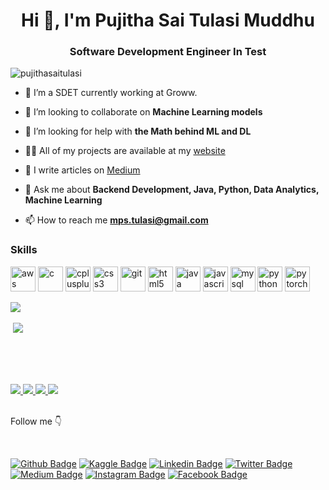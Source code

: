 <h1 align="center">Hi 👋, I'm Pujitha Sai Tulasi Muddhu</h1>
<h3 align="center">Software Development Engineer In Test</h3>

<p align="left"> <img src="https://komarev.com/ghpvc/?username=pujithasaitulasi" alt="pujithasaitulasi" /> </p>

- 🔭 I’m a SDET currently working at Groww.

- 👯 I’m looking to collaborate on **Machine Learning models**

- 🤝 I’m looking for help with **the Math behind ML and DL**

- 👨‍💻 All of my projects are available at my [website](https://pujithasaitulasimuddhu.netlify.app)

- 📝 I write articles on [Medium](https://medium.com/@mps.tulasi)

- 💬 Ask me about **Backend Development, Java, Python, Data Analytics, Machine Learning**

- 📫 How to reach me **mps.tulasi@gmail.com**


### Skills
<!-- BLOG-POST-LIST:START -->
<!-- BLOG-POST-LIST:END -->

<p align="left"><img src="https://devicons.github.io/devicon/devicon.git/icons/amazonwebservices/amazonwebservices-original-wordmark.svg" alt="aws" width="40" height="40"/> <img src="https://devicons.github.io/devicon/devicon.git/icons/c/c-original.svg" alt="c" width="40" height="40"/> <img src="https://devicons.github.io/devicon/devicon.git/icons/cplusplus/cplusplus-original.svg" alt="cplusplus" width="40" height="40"/> <img src="https://devicons.github.io/devicon/devicon.git/icons/css3/css3-original-wordmark.svg" alt="css3" width="40" height="40"/> <img src="https://www.vectorlogo.zone/logos/git-scm/git-scm-icon.svg" alt="git" width="40" height="40"/> <img src="https://devicons.github.io/devicon/devicon.git/icons/html5/html5-original-wordmark.svg" alt="html5" width="40" height="40"/> <img src="https://devicons.github.io/devicon/devicon.git/icons/java/java-original-wordmark.svg" alt="java" width="40" height="40"/> <img src="https://devicons.github.io/devicon/devicon.git/icons/javascript/javascript-original.svg" alt="javascript" width="40" height="40"/> <img src="https://devicons.github.io/devicon/devicon.git/icons/mysql/mysql-original-wordmark.svg" alt="mysql" width="40" height="40"/> <img src="https://devicons.github.io/devicon/devicon.git/icons/python/python-original.svg" alt="python" width="40" height="40"/> <img src="https://www.vectorlogo.zone/logos/pytorch/pytorch-icon.svg" alt="pytorch" width="40" height="40"/></p><p><img align="left" src="https://github-readme-stats.vercel.app/api/top-langs/?username=pujithasaitulasi&theme=dark&hide_langs_below=1" /></p>
<br>
<p>&nbsp;<img align="center" src="https://github-readme-stats.vercel.app/api?username=pujithasaitulasi&&show_icons=true&title_color=ffffff&icon_color=bb2acf&text_color=daf7dc&bg_color=151515" /></p>

<div> 
<br><br><br><br>
<a href=https://www.gsyay.com>
   <img src=https://img.shields.io/badge/Mentor-YAY!-brightgreen>
</a>
<a href=https://www.linkedin.com/company/technocolabs>
   <img src=https://img.shields.io/badge/Data_Science_Intern-Technocolabs-brightgreen>
</a>
<a href=https://www.codingninjas.com>
   <img src=https://img.shields.io/badge/Campus_Ninja-Coding_Ninjas_India-brightgreen>
</a>
<a href=https://oscvizag.github.io/github/>
   <img src=https://img.shields.io/badge/OSC_Lead-OSC_Vizag-brightgreen>
</a>
</div>

<div>
<br><p>Follow me 👇</p><br>
</div>

[![Github Badge](https://img.shields.io/badge/Follow-blue?style=social&logo=Github&link=https://github.com/PujithaSaiTulasi)](https://github.com/PujithaSaiTulasi)
[![Kaggle Badge](https://img.shields.io/badge/-pujithasaitulasim-blue?style=social&logo=Kaggle&link=https://www.kaggle.com/pujithasaitulasim)](https://www.kaggle.com/pujithasaitulasim)
[![Linkedin Badge](https://img.shields.io/badge/-Pujitha-blue?style=social&logo=Linkedin&logoColor=blue&link=https://www.linkedin.com/in/muddhu-pujitha-sai-tulasi-199173191/)](https://www.linkedin.com/in/muddhu-pujitha-sai-tulasi-199173191/)
[![Twitter Badge](http://img.shields.io/badge/-@muddhusai-1ca0f1?style=social&logo=twitter&logoColor=blue&link=https://twitter.com/muddhusai)](https://twitter.com/muddhusai)
[![Medium Badge](https://img.shields.io/badge/@Pujitha-blue?style=social&logo=Medium&link=https://medium.com/@mps.tulasi)](https://medium.com/@mps.tulasi) 
[![Instagram Badge](https://img.shields.io/badge/-Pujitha-blue?style=social&logo=Instagram&link=https://www.instagram.com/tulasi_10)](https://www.instagram.com/tulasi_10)
[![Facebook Badge](https://img.shields.io/badge/-Pujitha-blue?style=social&logo=Facebook&link=https://www.facebook.com/pujithasaitulasi.m)](https://www.facebook.com/pujithasaitulasi.m)

